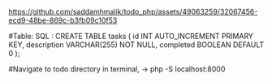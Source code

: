 

https://github.com/saddamhmalik/todo_php/assets/49063259/32067456-ecd9-48be-869c-b3fb09c10f53


#Table: SQL :
CREATE TABLE tasks (
    id INT AUTO_INCREMENT PRIMARY KEY,
    description VARCHAR(255) NOT NULL,
    completed BOOLEAN DEFAULT 0
);

#Navigate to todo directory in terminal,
-> php -S localhost:8000 
